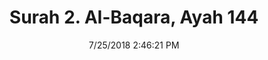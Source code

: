 ---
title       : "Surah 2. Al-Baqara, Ayah 144"
date        : 7/25/2018 2:46:21 PM
draft       : false
type        : "quran"
layout      : "compare"
BookCode    : "CMP"
SurahNumber : "2"
AyahNumber  : "144"
TotalAyah   : "286"
---
